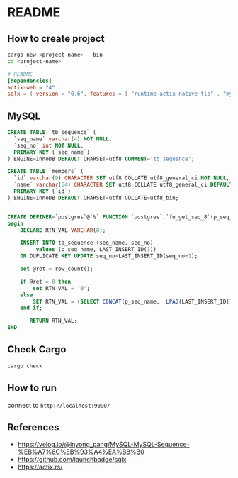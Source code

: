 # README
## How to create project

```bash
cargo new <project-name> --bin
cd <project-name>
```

```toml
# README
[dependencies]
actix-web = "4"
sqlx = { version = "0.6", features = [ "runtime-actix-native-tls" , "mysql" ] }
```

## MySQL

```sql
CREATE TABLE `tb_sequence` (
  `seq_name` varchar(4) NOT NULL,
  `seq_no` int NOT NULL,
  PRIMARY KEY (`seq_name`)
) ENGINE=InnoDB DEFAULT CHARSET=utf8 COMMENT='tb_sequence';

CREATE TABLE `members` (
  `id` varchar(9) CHARACTER SET utf8 COLLATE utf8_general_ci NOT NULL,
  `name` varchar(64) CHARACTER SET utf8 COLLATE utf8_general_ci DEFAULT NULL,
  PRIMARY KEY (`id`)
) ENGINE=InnoDB DEFAULT CHARSET=utf8 COLLATE=utf8_bin;


CREATE DEFINER=`postgres`@`%` FUNCTION `postgres`.`fn_get_seq_8`(p_seq_name VARCHAR(4)) RETURNS varchar(8) CHARSET utf8
begin
    DECLARE RTN_VAL VARCHAR(8);

    INSERT INTO tb_sequence (seq_name, seq_no)
         values (p_seq_name, LAST_INSERT_ID(1))
    ON DUPLICATE KEY UPDATE seq_no=LAST_INSERT_ID(seq_no+1);

    set @ret = row_count();

    if @ret = 0 then
        set RTN_VAL = '0';
    else
        SET RTN_VAL = (SELECT CONCAT(p_seq_name,  LPAD(LAST_INSERT_ID(),4,'0')));
    end if;

       RETURN RTN_VAL;
END
```

## Check Cargo

```bash
cargo check
```

## How to run

connect to `http://localhost:9090/`

## References

- <https://velog.io/@inyong_pang/MySQL-MySQL-Sequence-%EB%A7%8C%EB%93%A4%EA%B8%B0>
- <https://github.com/launchbadge/sqlx>
- <https://actix.rs/>
